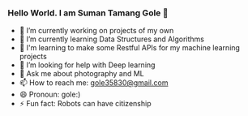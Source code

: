 ### Hello World. I am Suman Tamang Gole 👋

- 🔭 I’m currently working on projects of my own
- 🌱 I’m currently learning Data Structures and Algorithms
- 🤔 I'm learning to make some Restful APIs for my machine learning projects
- 🤔 I’m looking for help with Deep learning
- 💬 Ask me about photography and ML
- 📫 How to reach me: gole35830@gmail.com
- 😄 Pronoun: gole:)
- ⚡ Fun fact: Robots can have citizenship




